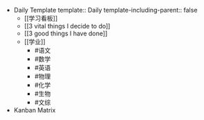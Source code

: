 - Daily Template
  template:: Daily
  template-including-parent:: false
	- [[学习看板]]
	- [[3 vital things I decide to do]]
	- [[3 good things I have done]]
	- [[学业]]
		- #语文
		- #数学
		- #英语
		- #物理
		- #化学
		- #生物
		- #文综
- Kanban Matrix